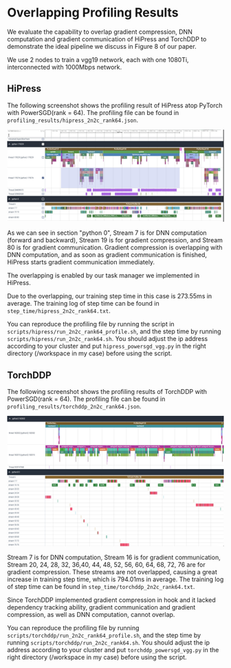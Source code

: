 # Overlapping Profiling Results

We evaluate the capability to overlap gradient compression, DNN computation and gradient communication of HiPress and TorchDDP to demonstrate the ideal pipeline we discuss in Figure 8 of our paper.

We use 2 nodes to train a vgg19 network, each with one 1080Ti, interconnected with 1000Mbps network.

## HiPress

The following screenshot shows the profiling result of HiPress atop PyTorch with PowerSGD(rank = 64). The profiling file can be found in `profiling_results/hipress_2n2c_rank64.json`.

![hipress-2n2c-rank64](./profiling_screenshots/hipress_2n2c_rank64.png)

As we can see in section "python 0", Stream 7 is for DNN computation (forward and backward), Stream 19 is for gradient compression, and Stream 80 is for gradient communication. Gradient compression is overlapping with DNN computation, and as soon as gradient communication is finished, HiPress starts gradient communication immediately.

The overlapping is enabled by our task manager we implemented in HiPress.

Due to the overlapping, our training step time in this case is 273.55ms in average. The training log of step time can be found in `step_time/hipress_2n2c_rank64.txt`.

You can reproduce the profiling file by running the script in `scripts/hipress/run_2n2c_rank64_profile.sh`, and the step time by running `scripts/hipress/run_2n2c_rank64.sh`. You should adjust the ip address according to your cluster and put `hipress_powersgd_vgg.py` in the right directory (/workspace in my case) before using the script.

## TorchDDP

The following screenshot shows the profiling results of TorchDDP with PowerSGD(rank = 64). The profiling file can be found in `profiling_results/torchddp_2n2c_rank64.json`.

![torchddp_2n2c_rank64](profiling_screenshots/torchddp_2n2c_rank64.png)

Stream 7 is for DNN computation, Stream 16 is for gradient communication, Stream 20, 24, 28, 32, 36,40, 44, 48, 52, 56, 60, 64, 68, 72, 76 are for gradient compression. These streams are not overlapped, causing a great increase in training step time, which is 794.01ms in average. The training log of step time can be found in `step_time/torchddp_2n2c_rank64.txt`.

Since TorchDDP implemented gradient compression in hook and it lacked dependency tracking ability, gradient communication and gradient compression, as well as DNN computation, cannot overlap.

You can reproduce the profiling file by running `scripts/torchddp/run_2n2c_rank64_profile.sh`, and the step time by running `scripts/torchddp/run_2n2c_rank64.sh`. You should adjust the ip address according to your cluster and put `torchddp_powersgd_vgg.py` in the right directory (/workspace in my case) before using the script.